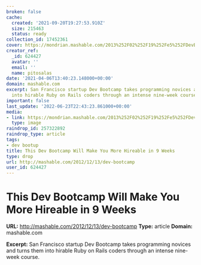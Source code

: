 ```yaml
---
broken: false
cache:
  created: '2021-09-20T19:27:53.910Z'
  size: 215463
  status: ready
collection_id: 17452361
cover: https://mondrian.mashable.com/2013%252F02%252F19%252Fe5%252FDevBootcamp.1b034.jpg%252F205x115__filters%253Aquality%252880%2529.jpg
creator_ref:
  _id: 624427
  avatar: ''
  email: ''
  name: pitosalas
date: '2021-04-06T13:40:23.148000+00:00'
domain: mashable.com
excerpt: San Francisco startup Dev Bootcamp takes programming novices and turns them
  into hirable Ruby on Rails coders through an intense nine-week course.
important: false
last_update: '2022-06-23T22:43:23.861000+00:00'
media:
- link: https://mondrian.mashable.com/2013%252F02%252F19%252Fe5%252FDevBootcamp.1b034.jpg%252F205x115__filters%253Aquality%252880%2529.jpg
  type: image
raindrop_id: 257322892
raindrop_type: article
tags:
- dev bootup
title: This Dev Bootcamp Will Make You More Hireable in 9 Weeks
type: drop
url: http://mashable.com/2012/12/13/dev-bootcamp
user_id: 624427
---
```


# This Dev Bootcamp Will Make You More Hireable in 9 Weeks

**URL:** http://mashable.com/2012/12/13/dev-bootcamp
**Type:** article
**Domain:** mashable.com

**Excerpt:** San Francisco startup Dev Bootcamp takes programming novices and turns them into hirable Ruby on Rails coders through an intense nine-week course.
